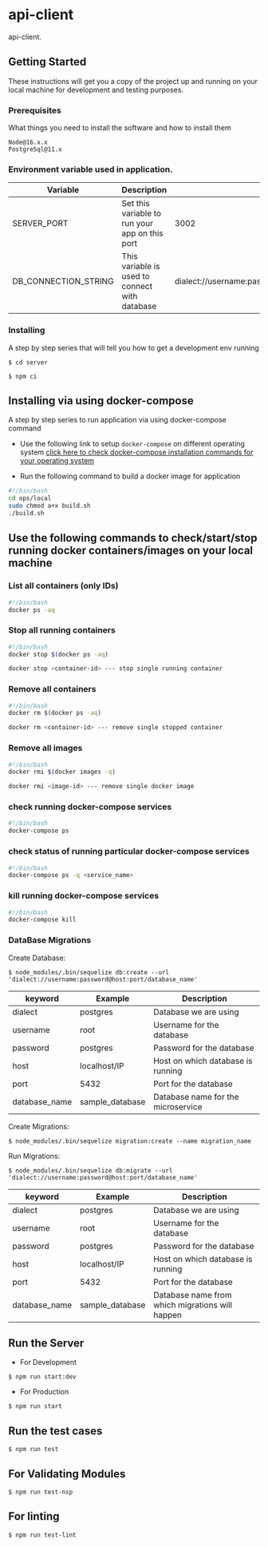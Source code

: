 # api-client

api-client.

## Getting Started

These instructions will get you a copy of the project up and running on your local machine for development and testing purposes.

### Prerequisites

What things you need to install the software and how to install them

```
Node@16.x.x
PostgreSql@11.x
```
### Environment variable used in application.

| Variable            | Description                                           | Example                                             | 
| ------------------- | ----------------------------------------------------- | --------------------------------------------------- |
| SERVER_PORT         | Set this variable to run your app on this port        | 3002                                                |
| DB_CONNECTION_STRING| This variable is used to connect with database        | dialect://username:password@host:port/database_name |

### Installing

A step by step series that will tell you how to get a development env running

```
$ cd server
```

```
$ npm ci
```

## Installing via using docker-compose

A step by step series to run application via using docker-compose command

- Use the following link to setup `docker-compose` on different operating system
[click here to check docker-compose installation commands for your operating system](https://docs.docker.com/compose/install/#install-compose)

- Run the following command to build a docker image for application

```bash
#!/bin/bash
cd ops/local
sudo chmod a+x build.sh
./build.sh
```

## Use the following commands to check/start/stop running docker containers/images on your local machine

### List all containers (only IDs)

```bash
#!/bin/bash
docker ps -aq
```

### Stop all running containers

```bash
#!/bin/bash
docker stop $(docker ps -aq)

docker stop <container-id> --- stop single running container
```

### Remove all containers

```bash
#!/bin/bash
docker rm $(docker ps -aq)

docker rm <container-id> --- remove single stopped container
```

### Remove all images

```bash
#!/bin/bash
docker rmi $(docker images -q)

docker rmi <image-id> --- remove single docker image
```

### check running docker-compose services

```bash
#!/bin/bash
docker-compose ps
```

### check status of running particular docker-compose services

```bash
#!/bin/bash
docker-compose ps -q <service_name>
```

### kill running docker-compose services

```bash
#!/bin/bash
docker-compose kill
```

### DataBase Migrations

Create Database:
```
$ node_modules/.bin/sequelize db:create --url 'dialect://username:password@host:port/database_name'
```
| keyword       | Example         |Description                        |
| ------------- | --------------- |---------------------------------- |
| dialect       | postgres        |Database we are using              |
| username      | root            |Username for the database          |
| password      | postgres        |Password for the database          |
| host          | localhost/IP    |Host on which database is running  |
| port          | 5432            |Port for the database              |
| database_name | sample_database |Database name for the microservice |

Create Migrations:
```
$ node_modules/.bin/sequelize migration:create --name migration_name
```

Run Migrations:
```
$ node_modules/.bin/sequelize db:migrate --url 'dialect://username:password@host:port/database_name'
```
| keyword       | Example         |Description                                     |
| ------------- | --------------- |----------------------------------------------- |
| dialect       | postgres        |Database we are using                           |
| username      | root            |Username for the database                       |
| password      | postgres        |Password for the database                       |
| host          | localhost/IP    |Host on which database is running               |
| port          | 5432            |Port for the database                           |
| database_name | sample_database |Database name from which migrations will happen |

## Run the Server

* For Development
```
$ npm run start:dev
```
* For Production
```
$ npm run start
```
## Run the test cases

```
$ npm run test
```
## For Validating Modules

```
$ npm run test-nsp
```
## For linting

```
$ npm run test-lint
```
